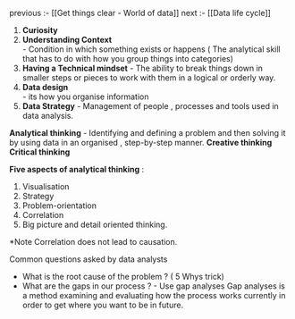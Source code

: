 
previous :- [[Get things clear - World of data]]
next :- [[Data life cycle]]


1. **Curiosity**                   
2. **Understanding Context**       
			- Condition in which something exists or happens ( The analytical skill that has to do with how you group things into categories)
3. **Having a Technical mindset** 
			- The ability to break things down in smaller steps or pieces to work with them in a logical or orderly way.
4. **Data design**                
			- its how you organise information 
5. **Data Strategy**
			-  Management of people , processes and tools used in data analysis. 


**Analytical thinking** - Identifying and defining a problem and then solving it by using data in an organised , step-by-step manner.
**Creative thinking**
**Critical thinking** 

**Five aspects of analytical thinking** :
1. Visualisation 
2. Strategy
3. Problem-orientation 
4. Correlation 
5. Big picture and detail oriented thinking.

*Note Correlation does not lead to causation.

Common questions asked by data analysts 
- What is the root cause of the problem ? ( 5 Whys trick)
- What are the gaps in our process ? - Use gap analyses 
Gap analyses is a method examining and evaluating how the process works currently in order to get where you want to be in future.